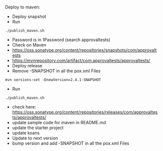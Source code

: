 Deploy to maven:
* Deploy snapshot
 * Run
 ```
 ./publish_maven.sh
 ```
   * Password is in 1Password (search approvaltests)
 * Check on Maven
  * https://oss.sonatype.org/content/repositories/snapshots/com/approvaltests
  * https://mvnrepository.com/artifact/com.approvaltests/approvaltests/
* Deploy release  
 * Remove -SNAPSHOT in all the pox.xml Files
 ```
 mvn versions:set -DnewVersion=2.4.1-SNAPSHOT
 ```

* Run
```
./publish_maven.sh
```
  * check here: https://oss.sonatype.org/content/repositories/releases/com/approvaltests/approvaltests/
  * update sample code for maven in README.md
  * update the starter project
  * update koans
* Update to next version
 * bump version and add -SNAPSHOT in all the pox.xml Files
